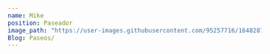```yaml
---
name: Mike
position: Paseador
image_path: "https://user-images.githubusercontent.com/95257716/164828728-f12f02e3-08ae-480c-aad9-cf7f0154fd32.jpg"
Blog: Paseos/
---
```

